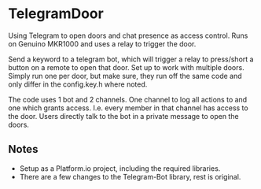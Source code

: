 # TelegramDoor
Using Telegram to open doors and chat presence as access control. Runs on Genuino MKR1000 and uses a relay to trigger the door. 

Send a keyword to a telegram bot, which will trigger a relay to press/short a button on a remote to open that door. Set up to work with multiple doors. Simply run one per door, but make sure, they run off the same code and only differ in the config.key.h where noted. 

The code uses 1 bot and 2 channels. One channel to log all actions to and one which grants access. I.e. every member in that channel has access to the door. Users directly talk to the bot in a private message to open the doors. 

## Notes
- Setup as a Platform.io project, including the required libraries. 
- There are a few changes to the Telegram-Bot library, rest is original. 
